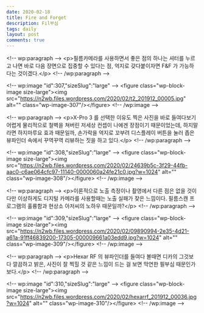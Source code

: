```yaml
---
date: 2020-02-18
title: Fire and Forget
description: Fil부심
tags: daily
layout: post
comments: true
---
```


\<!-- wp:paragraph --\>
\<p\>필름카메라를 사용하면서 좋은 점의 하나는 셔터를 누르고 나면 바로 다음 장면으로 집중할 수 있다는 점, 억지로 갖다붙이자면 F&amp;F 가 가능하다는 것이겠다.\</p\>
\<!-- /wp:paragraph --\>

\<!-- wp:image "id":307,"sizeSlug":"large" --\>
\<figure class="wp-block-image size-large"\>\<img src="https://n2wb.files.wordpress.com/2020/02/t2_201912_00005.jpg" alt="" class="wp-image-307"/\>\</figure\>
\<!-- /wp:image --\>

\<!-- wp:paragraph --\>
\<p\>X-Pro 3 를 선택한 이유도 찍은 사진을 바로 들여다보기 어렵게 물리적으로 철벽을 쳐버린 저세상 컨셉이 나에겐 장점이기 때문이었는데, 하지말라면 하지마루요 효과 때문일까, 손가락을 억지로 꼬부려 디스플레이 버튼을 눌러 좁은 뷰파인더 속에서 꾸역꾸역 리뷰하는 짓을 하고 있다.\</p\>
\<!-- /wp:paragraph --\>

\<!-- wp:image "id":308,"sizeSlug":"large" --\>
\<figure class="wp-block-image size-large"\>\<img src="https://n2wb.files.wordpress.com/2020/02/24639b5c-3f29-44fb-aac0-c6ae064cfc97-11140-0000060a24fe21c0.jpg?w=1024" alt="" class="wp-image-308"/\>\</figure\>
\<!-- /wp:image --\>

\<!-- wp:paragraph --\>
\<p\>이론적으로 노출 측정이나 촬영에서 다른 점은 없을 것이다만 이상하게도 디지털 카메라를 사용할때는 노출 실패가 잦은 느낌이다. 필름스캔 프로그램의 훌륭함과 현상소 아저씨의 노하우 때문일까?\</p\>
\<!-- /wp:paragraph --\>

\<!-- wp:image "id":309,"sizeSlug":"large" --\>
\<figure class="wp-block-image size-large"\>\<img src="https://n2wb.files.wordpress.com/2020/02/09890994-2e35-4d21-a61a-91ff46839200-17305-000009661a03edd9.jpg?w=1024" alt="" class="wp-image-309"/\>\</figure\>
\<!-- /wp:image --\>

\<!-- wp:paragraph --\>
\<p\>Hexar RF 의 뷰파인더를 들여다 볼때면 디카의 그것보다 깔끔하고 밝은, 사진이 잘 찍힐 것 같은 느낌이 드는 걸 보면 막연한 필부심 때문인가보다.\</p\>
\<!-- /wp:paragraph --\>

\<!-- wp:image "id":310,"sizeSlug":"large" --\>
\<figure class="wp-block-image size-large"\>\<img src="https://n2wb.files.wordpress.com/2020/02/hexarrf_201912_00036.jpg?w=1024" alt="" class="wp-image-310"/\>\</figure\>
\<!-- /wp:image --\>
